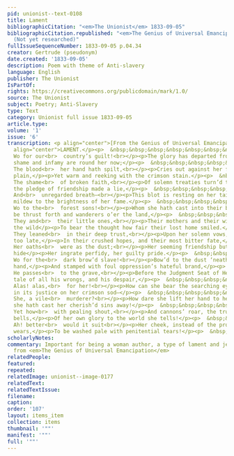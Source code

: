 ```yaml
---
pid: unionist--text-0108
title: Lament
bibliographicCitation: "<em>The Unionist</em> 1833-09-05"
bibliographicCitation.republished: "<em>The Genius of Universal Emancipation</em>
  (Not yet researched)"
fullIssueSequenceNumber: 1833-09-05 p.04.34
creator: Gertrude (pseudonym)
date.created: '1833-09-05'
description: Poem with theme of Anti-slavery
language: English
publisher: The Unionist
IsPartOf: 
rights: https://creativecommons.org/publicdomain/mark/1.0/
source: The Unionist
subject: Poetry; Anti-Slavery
type: Text
category: Unionist full issue 1833-09-05
article.type: 
volume: '1'
issue: '6'
transcription: <p align="center">[From the Genius of Universal Emancipation]</p><p
  align="center">LAMENT.</p><p>  &nbsp;&nbsp;&nbsp;&nbsp;&nbsp;&nbsp;&nbsp;&nbsp;&nbsp;&nbsp;&nbsp;
  Wo for our<br>  country’s guilt!<br></p><p>The glory has departed from her brow,</p><p>And
  shame and infamy are round her now;</p><p>  &nbsp;&nbsp;&nbsp;&nbsp;&nbsp;&nbsp;&nbsp;&nbsp;&nbsp;&nbsp;&nbsp;
  The blood<br>  her hand hath spilt,<br></p><p>Cries out against her from the smoking
  plain,</p><p>Yet warm and reeking with the crimson stain.</p><p>  &nbsp;&nbsp;&nbsp;&nbsp;&nbsp;&nbsp;&nbsp;&nbsp;&nbsp;&nbsp;&nbsp;
  The shame<br>  of broken faith,<br></p><p>Of solemn treaties turn’d to mockery,</p><p>And
  the pledge of friendship made a lie,</p><p>  &nbsp;&nbsp;&nbsp;&nbsp;&nbsp;&nbsp;&nbsp;&nbsp;&nbsp;&nbsp;&nbsp;
  And<br>  unregarded breath—<br></p><p>This blot is resting on her tainted name.</p><p>A
  mildew to the brightness of her fame.</p><p>  &nbsp;&nbsp;&nbsp;&nbsp;&nbsp;&nbsp;&nbsp;&nbsp;&nbsp;&nbsp;&nbsp;
  Wo to the<br>  forest sons!<br></p><p>Whom she hath cast into their brother’s hand</p><p>To
  be thrust forth and wanderers o’er the land,</p><p>  &nbsp;&nbsp;&nbsp;&nbsp;&nbsp;&nbsp;&nbsp;&nbsp;&nbsp;&nbsp;&nbsp;
  They and<br>  their little ones,<br></p><p>Their mothers and their wives, amidst
  the wild</p><p>To bear the thought how fair their lost home smiled.</p><p>  &nbsp;&nbsp;&nbsp;&nbsp;&nbsp;&nbsp;&nbsp;&nbsp;&nbsp;&nbsp;&nbsp;
  They leaned<br>  in their deep trust,<br></p><p>Upon her solemn vows, and found
  too late,</p><p>In their crushed hopes, and their most bitter fate,</p><p>  &nbsp;&nbsp;&nbsp;&nbsp;&nbsp;&nbsp;&nbsp;&nbsp;&nbsp;&nbsp;&nbsp;
  Her oaths<br>  were as the dust;<br></p><p>Her seeming friendship but a mask to
  hide</p><p>Her ingrate perfidy, her guilty pride.</p><p>  &nbsp;&nbsp;&nbsp;&nbsp;&nbsp;&nbsp;&nbsp;&nbsp;&nbsp;&nbsp;&nbsp;
  Wo for the<br>  dark brow’d slave!<br></p><p>Bow’d to the dust ‘neath her relentless
  hand,</p><p>And stamped with foul oppression’s hateful brand,</p><p>  &nbsp;&nbsp;&nbsp;&nbsp;&nbsp;&nbsp;&nbsp;&nbsp;&nbsp;&nbsp;&nbsp;
  He passes<br>  to the grave,<br></p><p>Before the Judgment Seat of Heaven to bear</p><p>The
  tale of all his wrongs, and his despair,</p><p>  &nbsp;&nbsp;&nbsp;&nbsp;&nbsp;&nbsp;&nbsp;&nbsp;&nbsp;&nbsp;&nbsp;
  Alas! alas,<br>  for her!<br></p><p>How can she bear the searching eye of God,</p><p>Bent
  in its justice on her crimson sod—</p><p>  &nbsp;&nbsp;&nbsp;&nbsp;&nbsp;&nbsp;&nbsp;&nbsp;&nbsp;&nbsp;&nbsp;
  She, a vile<br>  murderer?<br></p><p>How dare she lift her hand to heaven and pray,</p><p>Till
  she hath cast her cherish’d sins away!</p><p>  &nbsp;&nbsp;&nbsp;&nbsp;&nbsp;&nbsp;&nbsp;&nbsp;&nbsp;&nbsp;&nbsp;
  Yet how<br>  with pealing shout,<br></p><p>And cannons’ roar, the trump and deep-voiced
  bells,</p><p>Of her own glory to the world she tells!</p><p>  &nbsp;&nbsp;&nbsp;&nbsp;&nbsp;&nbsp;&nbsp;&nbsp;&nbsp;&nbsp;&nbsp;
  Ah! better<br>  would it suit<br></p><p>Her cheek, instead of the proud flush it
  wears,</p><p>To be washed pale with penitential tears!</p><p>  &nbsp;&nbsp;&nbsp;&nbsp;&nbsp;&nbsp;&nbsp;&nbsp;&nbsp;&nbsp;&nbsp;&nbsp;&nbsp;&nbsp;&nbsp;&nbsp;&nbsp;&nbsp;&nbsp;&nbsp;&nbsp;&nbsp;&nbsp;&nbsp;&nbsp;&nbsp;&nbsp;&nbsp;&nbsp;&nbsp;&nbsp;&nbsp;&nbsp;&nbsp;&nbsp;&nbsp;&nbsp;&nbsp;&nbsp;&nbsp;&nbsp;&nbsp;&nbsp;&nbsp;&nbsp;&nbsp;&nbsp;<br>  GERTRUDE.<br></p>
scholarlyNotes: 
commentary: Important for being a woman author, a type of lament and jeremiad, and
  from <em>The Genius of Universal Emancipation</em>
relatedPeople: 
featured: 
repeated: 
relatedImage: unionist--image-0177
relatedText: 
relatedTextIssue: 
filename: 
caption: 
order: '107'
layout: items_item
collection: items
thumbnail: '""'
manifest: '""'
full: '""'
---
```

